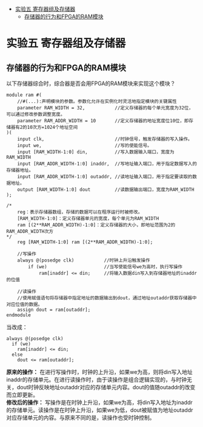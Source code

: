 - [实验五 寄存器组及存储器](#实验五-寄存器组及存储器)
  - [存储器的行为和FPGA的RAM模块](#存储器的行为和fpga的ram模块)



# 实验五 寄存器组及存储器
## 存储器的行为和FPGA的RAM模块
以下存储器综合时，综合器是否会用FPGA的RAM模块来实现这个模块？
```
module ram #(
    //#(...):声明模块的参数。参数化允许在实例化时灵活地指定模块的关键属性
    parameter RAM_WIDTH = 32,           //定义存储器的每个单元宽度为32位，可以通过修改参数调整宽度。
    parameter RAM_ADDR_WIDTH = 10       //定义存储器的地址宽度位10位，即存储器有2的10次方=1024个地址空间
)(
    input clk,                          //时钟信号，触发存储器的写入操作。
    input we,                           //写的使能信号。
    input [RAM_WIDTH-1:0] din,          //写入数据输入端口，宽度为RAM_WIDTH
    input [RAM_ADDR_WIDTH-1:0] inaddr,  //写地址输入端口，用于指定数据写入的存储器地址。
    input [RAM_ADDR_WIDTH-1:0] outaddr, //读地址输入端口，用于指定要读取的数据地址。
    output [RAM_WIDTH-1:0] dout         //读数据输出端口，宽度为RAM_WIDTH
);

/*
    reg：表示存储器数组，存储的数据可以在程序运行时被修改。
    [RAM_WIDTH-1:0]：定义存储器单元的宽度，每个单元为RAM_WIDTH
    ram [(2**RAM_ADDR_WIDTH)-1:0]：定义存储器的大小，即地址范围为2的RAM_ADDR_WIDTH次方
*/
    reg [RAM_WIDTH-1:0] ram [(2**RAM_ADDR_WIDTH)-1:0];

    //写操作
    always @(posedge clk)           //时钟上升沿触发操作
        if (we)                     //当写使能信号we为高时，执行写操作
            ram[inaddr] <= din;     //将输入数据din写入到存储器地址的inaddr的位值

    //读操作
    //使用赋值语句将存储器中指定地址的数据输出到dout，通过地址outaddr获取存储器中对应位值的数据。
    assign dout = ram[outaddr];
endmodule
```
当改成：  
```
always @(posedge clk)
  if (we)
    ram[inaddr] <= din;
  else
    dout <= ram[outaddr];
```  
**原来的操作：** 在进行写操作时，时钟的上升沿，如果we为高，则将din写入地址inaddr的存储单元。在进行读操作时，由于读操作是组合逻辑实现的，与时钟无关，dout时钟反映地址outaddr对应的存储单元内容。dout的值随outaddr的改变而立即更新。  
**修改后的操作：** 写操作是在时钟上升沿，如果we为高，将din写入地址为inaddr的存储单元。读操作是在时钟上升沿，如果we为低，dout被赋值为地址outaddr对应存储单元的内容。与原来不同的是，读操作也受时钟控制。
